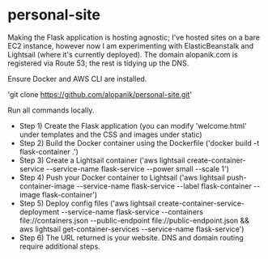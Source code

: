 # personal-site

Making the Flask application is hosting agnostic; I've hosted sites on a bare EC2 instance, however now I am experimenting with ElasticBeanstalk and Lightsail (where it's currently deployed). The domain alopanik.com is registered via Route 53; the rest is tidying up the DNS.

Ensure Docker and AWS CLI are installed.

'git clone https://github.com/alopanik/personal-site.git'

Run all commands locally.

- Step 1) Create the Flask application (you can modify 'welcome.html' under templates and the CSS and images under static)
- Step 2) Build the Docker container using the Dockerfile ('docker build -t flask-container .')
- Step 3) Create a Lightsail container ('aws lightsail create-container-service --service-name flask-service --power small --scale 1')
- Step 4) Push your Docker container to Lightsail ('aws lightsail push-container-image --service-name flask-service --label flask-container --image flask-container')
- Step 5) Deploy config files ('aws lightsail create-container-service-deployment --service-name flask-service --containers file://containers.json --public-endpoint file://public-endpoint.json && aws lightsail get-container-services --service-name flask-service')
- Step 6) The URL returned is your website. DNS and domain routing require additional steps.

